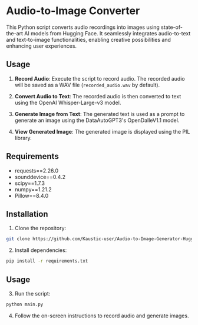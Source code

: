 # Audio-to-Image Converter

This Python script converts audio recordings into images using state-of-the-art AI models from Hugging Face. It seamlessly integrates audio-to-text and text-to-image functionalities, enabling creative possibilities and enhancing user experiences.

## Usage

1. **Record Audio**: Execute the script to record audio. The recorded audio will be saved as a WAV file (`recorded_audio.wav` by default).

2. **Convert Audio to Text**: The recorded audio is then converted to text using the OpenAI Whisper-Large-v3 model.

3. **Generate Image from Text**: The generated text is used as a prompt to generate an image using the DataAutoGPT3's OpenDalleV1.1 model.

4. **View Generated Image**: The generated image is displayed using the PIL library.

## Requirements

- requests==2.26.0
- sounddevice==0.4.2
- scipy==1.7.3
- numpy==1.21.2
- Pillow==8.4.0

## Installation

1. Clone the repository:
```bash
git clone https://github.com/Kaustic-user/Audio-to-Image-Generator-HuggingFace-API.git
```

2. Install dependencies:
```bash
pip install -r requirements.txt
```
## Usage

3. Run the script:
```bash
python main.py
```

4. Follow the on-screen instructions to record audio and generate images.
